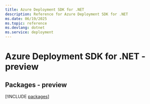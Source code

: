 ```yaml
---
title: Azure Deployment SDK for .NET
description: Reference for Azure Deployment SDK for .NET
ms.date: 06/19/2025
ms.topic: reference
ms.devlang: dotnet
ms.service: deployment
---
```

# Azure Deployment SDK for .NET - preview
## Packages - preview
[!INCLUDE [packages](deployment-index.md)]